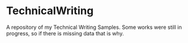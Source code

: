 # TechnicalWriting
A repository of my Technical Writing Samples. Some works were still in progress, so if there is missing data that is why.


